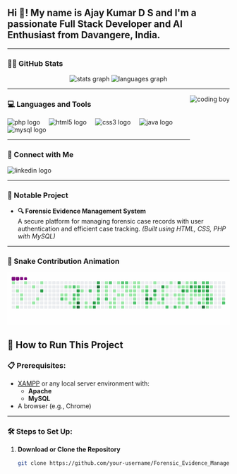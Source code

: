 <h2 align="left">Hi 👋! My name is Ajay Kumar D S and I'm a passionate Full Stack Developer and AI Enthusiast from Davangere, India.</h2>

---

### 👨‍💻 GitHub Stats
<div align="center">
  <img src="https://github-readme-stats.vercel.app/api?username=ajaykumards&hide_title=false&hide_rank=false&show_icons=true&include_all_commits=true&count_private=true&disable_animations=false&theme=dracula&locale=en&hide_border=false" height="150" alt="stats graph" />
  <img src="https://github-readme-stats.vercel.app/api/top-langs?username=ajaykumards&locale=en&hide_title=false&layout=compact&card_width=320&langs_count=5&theme=dracula&hide_border=false" height="150" alt="languages graph" />
</div>

---

<img align="right" height="150" src="https://i.pinimg.com/originals/06/f3/02/06f3025c5e39b7c27b10bd99c7d69755.gif" alt="coding boy" />

### 💻 Languages and Tools
<div align="left">
<img src="https://cdn.jsdelivr.net/gh/devicons/devicon/icons/php/php-original.svg" height="30" alt="php logo" />

  <img width="12" />
  <img src="https://cdn.jsdelivr.net/gh/devicons/devicon/icons/html5/html5-original.svg" height="30" alt="html5 logo" />
  <img width="12" />
  <img src="https://cdn.jsdelivr.net/gh/devicons/devicon/icons/css3/css3-original.svg" height="30" alt="css3 logo" />
  <img width="12" />
  <img src="https://cdn.jsdelivr.net/gh/devicons/devicon/icons/java/java-original.svg" height="30" alt="java logo" />
    <img width="12" />
  <img src="https://cdn.jsdelivr.net/gh/devicons/devicon/icons/mysql/mysql-original.svg" height="30" alt="mysql logo" />

</div>

---

### 🔗 Connect with Me
<div align="left">

  <img src="https://img.shields.io/static/v1?message=LinkedIn&logo=linkedin&label=&color=0077B5&logoColor=white&labelColor=&style=for-the-badge" height="35" alt="linkedin logo" />
</div>

---

### 🧠 Notable Project
- **🔍 Forensic Evidence Management System**  
A secure platform for managing forensic case records with user authentication and efficient case tracking. *(Built using HTML, CSS, PHP with MySQL)*

---
### 🐍 Snake Contribution Animation

<img src="https://github.com/Platane/snk/raw/output/github-contribution-grid-snake.gif" alt="snake gif" />

## 🚀 How to Run This Project

### 📋 Prerequisites:
- [XAMPP](https://www.apachefriends.org/index.html) or any local server environment with:
  - **Apache**
  - **MySQL**
- A browser (e.g., Chrome)

---

### 🛠️ Steps to Set Up:

1. **Download or Clone the Repository**
   ```bash
   git clone https://github.com/your-username/Forensic_Evidence_Management.git


